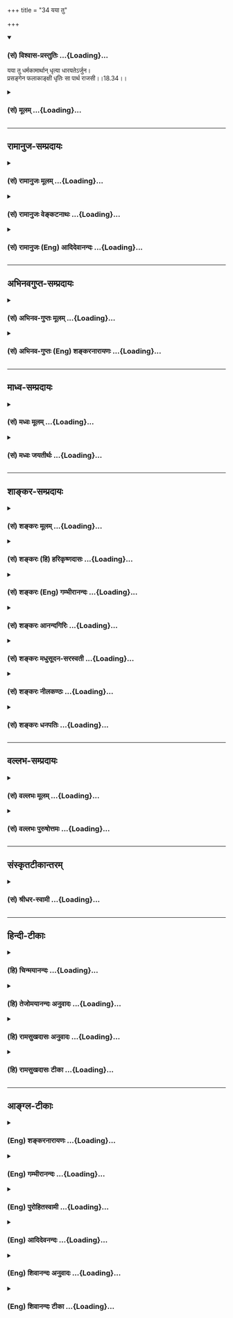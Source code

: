 +++
title = "34 यया तु"

+++
<div class="js_include" newlevelforh1="3" title="(सं) विश्वास-प्रस्तुतिः" unfilled url="/purANam_vaiShNavam/mahAbhAratam/06-bhIShma-parva/03-bhagavad-gItA-parva/saMskRtam/vishvAsa-prastutiH/18_moxa-saMnyAsa-yogaH/34_yayA_tu.md">
<details open><summary><h3>(सं) विश्वास-प्रस्तुतिः ...{Loading}...</h3></summary>

यया तु धर्मकामार्थान् धृत्या धारयतेऽर्जुन।  
प्रसङ्गेन फलाकाङ्क्षी धृतिः सा पार्थ राजसी।।18.34।।
</details>
</div>
<div class="js_include collapsed" newlevelforh1="3" title="(सं) मूलम्" unfilled url="/purANam_vaiShNavam/mahAbhAratam/06-bhIShma-parva/03-bhagavad-gItA-parva/saMskRtam/mUlam/18_moxa-saMnyAsa-yogaH/34_yayA_tu.md">
<details><summary><h3>(सं) मूलम् ...{Loading}...</h3></summary>

यया तु धर्मकामार्थान् धृत्या धारयतेऽर्जुन।  
प्रसङ्गेन फलाकाङ्क्षी धृतिः सा पार्थ राजसी।।18.34।।
</details>
</div>


_________________
## रामानुज-सम्प्रदायः
<div class="js_include collapsed" newlevelforh1="3" title="(सं) रामानुजः मूलम्" unfilled url="/purANam_vaiShNavam/mahAbhAratam/06-bhIShma-parva/03-bhagavad-gItA-parva/saMskRtam/rAmAnujaH/mUlam/18_moxa-saMnyAsa-yogaH/34_yayA_tu.md">
<details><summary><h3>(सं) रामानुजः मूलम् ...{Loading}...</h3></summary>

।।18.34।।**फलाकाङ्क्षी** पुरुषः प्रकृष्ट**सङ्गेन धर्मकामार्थान् यया
धृत्या धारयते; सा राजसी** धर्मकामार्थशब्देन तत्साधनभूता
मनःप्राणेन्द्रियक्रिया लक्ष्यन्तेफलाकाङ्क्षी इति अत्र अपि फलशब्देन
राजसत्वाद् धर्मकामार्था एव विवक्षिताः। अतो धर्मकामार्थापेक्षया
मनःप्रभृतीनां क्रियाः यया धृत्या धारयते; सा राजसी इति उक्तं भवति।

</details>
</div>
<div class="js_include collapsed" newlevelforh1="3" title="(सं) रामानुजः वेङ्कटनाथः" unfilled url="/purANam_vaiShNavam/mahAbhAratam/06-bhIShma-parva/03-bhagavad-gItA-parva/saMskRtam/rAmAnujaH/venkaTanAthaH/18_moxa-saMnyAsa-yogaH/34_yayA_tu.md">
<details><summary><h3>(सं) रामानुजः वेङ्कटनाथः ...{Loading}...</h3></summary>

  
  
।।18.34।। प्रसङ्गशब्दोऽत्र न प्रासङ्गिकत्वार्थः; तदनुपयोगात्। धृतेः
स्वव्यापारविषयत्वाय प्रकृतप्रक्रियानुसाराय च
धर्मादिशब्दैस्तत्तत्साधनलक्षणोक्ता। सामान्यस्यापि फलशब्दस्यात्र
सात्त्विकफलादपवर्गात्सङ्कोचायाऽऽह -- फलाकाङ्क्षीत्यत्रापीति।
लाक्षणिकप्रयोगाभिप्रेतं विवृण्वन् शब्दतोऽर्थतश्च फलितमाह -- अत इति।  
  

</details>
</div>
<div class="js_include collapsed" newlevelforh1="3" title="(सं) रामानुजः (Eng) आदिदेवानन्दः" unfilled url="/purANam_vaiShNavam/mahAbhAratam/06-bhIShma-parva/03-bhagavad-gItA-parva/saMskRtam/rAmAnujaH/english/AdidevAnandaH/18_moxa-saMnyAsa-yogaH/34_yayA_tu.md">
<details><summary><h3>(सं) रामानुजः (Eng) आदिदेवानन्दः ...{Loading}...</h3></summary>

18.34 That Dhrti by which a person who, desirous of fruits, i.e.,
through intense attachment holds fast to duty, desires, and wealth, is
of the nature of Rajas. By the terms 'Dharma-kam'artha,' the activities
of the mind, vital force and senses as a means for the attainment of
Dharma (duty) Kama (pleasure) and Artha (wealth) are signified. Even in
the expression, 'One desirous of fruits,' that term indicates duty,
desire and wealth, on account of the Rajasika nature of the aspirant.
Therefore, what is said amounts to this: the Dhrti by which one
maintains activities of the mind etc., with the purpose of attaining
duty; desire and wealth, is of the nature of Rajas.

</details>
</div>


_________________
## अभिनवगुप्त-सम्प्रदायः
<div class="js_include collapsed" newlevelforh1="3" title="(सं) अभिनव-गुप्तः मूलम्" unfilled url="/purANam_vaiShNavam/mahAbhAratam/06-bhIShma-parva/03-bhagavad-gItA-parva/saMskRtam/abhinava-guptaH/mUlam/18_moxa-saMnyAsa-yogaH/34_yayA_tu.md">
<details><summary><h3>(सं) अभिनव-गुप्तः मूलम् ...{Loading}...</h3></summary>

।।18.33 -- 18.35।। धृत्येत्यादि तामसी मतेत्यन्तम्।
मनःप्राणेन्द्रियक्रियाः योगेन धारयति यथा किं ममोपभोगादिभिः
सर्वथैवात्मारामो भूयासम्इति मन्वानः। प्रसङ्गेनेति -- न तथा अभिनिवेशेन।
निद्राकलहादिष्वेव यया सन्तोषं बध्नाति तत्परतया; सा तामसी धृतिः।

</details>
</div>
<div class="js_include collapsed" newlevelforh1="3" title="(सं) अभिनव-गुप्तः (Eng) शङ्करनारायणः" unfilled url="/purANam_vaiShNavam/mahAbhAratam/06-bhIShma-parva/03-bhagavad-gItA-parva/saMskRtam/abhinava-guptaH/english/shankaranArAyaNaH/18_moxa-saMnyAsa-yogaH/34_yayA_tu.md">
<details><summary><h3>(सं) अभिनव-गुप्तः (Eng) शङ्करनारायणः ...{Loading}...</h3></summary>

18.34 See Comment under 18.35

</details>
</div>


_________________
## माध्व-सम्प्रदायः
<div class="js_include collapsed" newlevelforh1="3" title="(सं) मध्वः मूलम्" unfilled url="/purANam_vaiShNavam/mahAbhAratam/06-bhIShma-parva/03-bhagavad-gItA-parva/saMskRtam/madhvaH/mUlam/18_moxa-saMnyAsa-yogaH/34_yayA_tu.md">
<details><summary><h3>(सं) मध्वः मूलम् ...{Loading}...</h3></summary>

।।18.34।। Sri Madhvacharya did not comment on this sloka.,

</details>
</div>
<div class="js_include collapsed" newlevelforh1="3" title="(सं) मध्वः जयतीर्थः" unfilled url="/purANam_vaiShNavam/mahAbhAratam/06-bhIShma-parva/03-bhagavad-gItA-parva/saMskRtam/madhvaH/jayatIrthaH/18_moxa-saMnyAsa-yogaH/34_yayA_tu.md">
<details><summary><h3>(सं) मध्वः जयतीर्थः ...{Loading}...</h3></summary>

।।18.34।। Sri Jayatirtha did not comment on this sloka.  
  

</details>
</div>


_________________
## शाङ्कर-सम्प्रदायः
<div class="js_include collapsed" newlevelforh1="3" title="(सं) शङ्करः मूलम्" unfilled url="/purANam_vaiShNavam/mahAbhAratam/06-bhIShma-parva/03-bhagavad-gItA-parva/saMskRtam/shankaraH/mUlam/18_moxa-saMnyAsa-yogaH/34_yayA_tu.md">
<details><summary><h3>(सं) शङ्करः मूलम् ...{Loading}...</h3></summary>

।।18.34।। --,**यया तु धर्मकामार्थान्** धर्मश्च कामश्च अर्थश्च
धर्मकामार्थाः तान् धर्मकामार्थान् **धृत्या** यया **धारयते** मनसि
नित्यमेव कर्तव्यरूपान् अवधारयति हे **अर्जुन; प्रसङ्गेन** यस्य यस्य
धर्मादेः धारणप्रसङ्गः तेन तेन प्रसङ्गेन **फलाकाङ्क्षी** च भवति यः
पुरुषः; तस्य **धृतिः** या; **सा पार्थ; राजसी**।।

</details>
</div>
<div class="js_include collapsed" newlevelforh1="3" title="(सं) शङ्करः (हि) हरिकृष्णदासः" unfilled url="/purANam_vaiShNavam/mahAbhAratam/06-bhIShma-parva/03-bhagavad-gItA-parva/saMskRtam/shankaraH/hindI/harikRShNadAsaH/18_moxa-saMnyAsa-yogaH/34_yayA_tu.md">
<details><summary><h3>(सं) शङ्करः (हि) हरिकृष्णदासः ...{Loading}...</h3></summary>

।।18.34।। हे अर्जुन जिस धृतिके द्वारा मनुष्य धर्म; काम और अर्थोंको धारण
करता है; अर्थात् जिस धृतिद्वारा मनुष्य इन सबको मनमें अवश्यकर्तव्यरूपसे
निश्चय किया करता है। तथा जिसजिस धर्म; अर्थ आदिके धारण करनेका प्रसङ्ग आता
है; उसउस प्रसङ्गसे ही जो मनुष्य फल चाहनेवाला है; हे पार्थ उसकी जो धृति
है वह राजसी होती है।

</details>
</div>
<div class="js_include collapsed" newlevelforh1="3" title="(सं) शङ्करः (Eng) गम्भीरानन्दः" unfilled url="/purANam_vaiShNavam/mahAbhAratam/06-bhIShma-parva/03-bhagavad-gItA-parva/saMskRtam/shankaraH/english/gambhIrAnandaH/18_moxa-saMnyAsa-yogaH/34_yayA_tu.md">
<details><summary><h3>(सं) शङ्करः (Eng) गम्भीरानन्दः ...{Loading}...</h3></summary>

18.34 Tu, but, O Partha; the dhrtya, firmness; yaya, with which; a
person dharayate, holds on to; dharma-kama-arthan, righteousness,
covetable things and wealth-entertains the conviction in the mind that
these ought to be pursued always; and becomes phala-akanksi, desirous of
their fruits; prasangena, as the occasion for each arises, according as
the situation arises for holding on to any one of dharma etc.; sa, that;
dhrtih, firmness; is rajasi, born of rajas.

</details>
</div>
<div class="js_include collapsed" newlevelforh1="3" title="(सं) शङ्करः आनन्दगिरिः" unfilled url="/purANam_vaiShNavam/mahAbhAratam/06-bhIShma-parva/03-bhagavad-gItA-parva/saMskRtam/shankaraH/AnandagiriH/18_moxa-saMnyAsa-yogaH/34_yayA_tu.md">
<details><summary><h3>(सं) शङ्करः आनन्दगिरिः ...{Loading}...</h3></summary>

।।18.34।। राजसीं धृतिं दर्शयति -- **यया त्विति।** तेषां धारणप्रकारमभिनयति
-- **मनसीति।** फलाकाङ्क्षीति कस्य विशेषणं तत्राह -- **यः पुरुष इति।**

</details>
</div>
<div class="js_include collapsed" newlevelforh1="3" title="(सं) शङ्करः मधुसूदन-सरस्वती" unfilled url="/purANam_vaiShNavam/mahAbhAratam/06-bhIShma-parva/03-bhagavad-gItA-parva/saMskRtam/shankaraH/madhusUdana-sarasvatI/18_moxa-saMnyAsa-yogaH/34_yayA_tu.md">
<details><summary><h3>(सं) शङ्करः मधुसूदन-सरस्वती ...{Loading}...</h3></summary>

।।18.34।। यया त्विति। तुः सात्त्विक्या भिनत्ति। प्रसङ्गेन
कर्तृत्वाद्यभिनिवेशेन फलाकाङ्क्षी सन् यया धृत्या धर्मं काममर्थं च धारयते
नित्यं कर्तव्यतयावधारयति नतु मोक्षं कदाचिदपि। धृतिः सा पार्थ; राजसी।

</details>
</div>
<div class="js_include collapsed" newlevelforh1="3" title="(सं) शङ्करः नीलकण्ठः" unfilled url="/purANam_vaiShNavam/mahAbhAratam/06-bhIShma-parva/03-bhagavad-gItA-parva/saMskRtam/shankaraH/nIlakaNThaH/18_moxa-saMnyAsa-yogaH/34_yayA_tu.md">
<details><summary><h3>(सं) शङ्करः नीलकण्ठः ...{Loading}...</h3></summary>

।।18.34।। यया धृत्या धर्मादीन् धारयतेऽनुरोध्यतया निश्चिनोति प्रसङ्गेन
धर्मादेः संबन्धेन फलाकाङ्क्षी च भवति पुरुषो धृतिः सा पार्थ राजसी।

</details>
</div>
<div class="js_include collapsed" newlevelforh1="3" title="(सं) शङ्करः धनपतिः" unfilled url="/purANam_vaiShNavam/mahAbhAratam/06-bhIShma-parva/03-bhagavad-gItA-parva/saMskRtam/shankaraH/dhanapatiH/18_moxa-saMnyAsa-yogaH/34_yayA_tu.md">
<details><summary><h3>(सं) शङ्करः धनपतिः ...{Loading}...</h3></summary>

।।18.34।। सात्त्विकीं धृतिमुक्त्वा राजसीं तामाह -- यया तु धृत्या
धर्मार्थकामान्धारयते मनसि नित्यकर्तव्यतारुपानवधारयति नतु शुद्धब्रह्म
मोक्षाख्यमिति ध्वनयन्नाह -- हेऽर्जुनेति। प्रसङ्गेन यस्य यस्य
धर्मादेर्धारणप्रसङ्गस्तेनतेन प्रसङ्गेन फलाकाङक्षी। प्रकर्षेण सङ्गः
कर्तृत्वाभिनिवेशस्तेनेति केचित्। प्रसङ्गेन धर्मादेः संबन्धनेत्यन्ये।
आचार्योस्तु प्रसिद्धार्तपरित्यागे विनिगमकविरहमभिप्रेत्यैवं न
व्याख्यातम्। यः पुरुषः प्रसङ्गेन फलाकाङक्षीसन् यया धृत्या
धर्मादीन्धारयते तस्य सा धृतिः हे पार्थे; राजसी।

</details>
</div>


_________________
## वल्लभ-सम्प्रदायः
<div class="js_include collapsed" newlevelforh1="3" title="(सं) वल्लभः मूलम्" unfilled url="/purANam_vaiShNavam/mahAbhAratam/06-bhIShma-parva/03-bhagavad-gItA-parva/saMskRtam/vallabhaH/mUlam/18_moxa-saMnyAsa-yogaH/34_yayA_tu.md">
<details><summary><h3>(सं) वल्लभः मूलम् ...{Loading}...</h3></summary>

।।18.34।। यया धृत्या त्रिवर्गं धारयते प्रसङ्गेन कर्तृत्वाभिनिवेशनेन
फलाकाङ्क्षी सन् सा राजसी।

</details>
</div>
<div class="js_include collapsed" newlevelforh1="3" title="(सं) वल्लभः पुरुषोत्तमः" unfilled url="/purANam_vaiShNavam/mahAbhAratam/06-bhIShma-parva/03-bhagavad-gItA-parva/saMskRtam/vallabhaH/puruShottamaH/18_moxa-saMnyAsa-yogaH/34_yayA_tu.md">
<details><summary><h3>(सं) वल्लभः पुरुषोत्तमः ...{Loading}...</h3></summary>

  
  
।।18.34।। राजसीमाह -- ययेति। तु पुनः; हे अर्जुन नाम्नैव मुक्त्यधिकारिन्
यया धृत्या फलाकाङ्क्षी फलाभिलाषयुक्तः सन् प्रसङ्गेन फलप्रसङ्गेन -- न तु
मद्भजनौपयिकत्वेन -- धर्मार्थकामान् धारयते पोषयति तद्बुद्ध्युक्तसाधनैः हे
पार्थ सा धृतिः राजसी रजस्सम्बन्धिस्वभोगादिरूपफला; उच्यत इत्यर्थः।  
  

</details>
</div>


_________________
## संस्कृतटीकान्तरम्
<div class="js_include collapsed" newlevelforh1="3" title="(सं) श्रीधर-स्वामी" unfilled url="/purANam_vaiShNavam/mahAbhAratam/06-bhIShma-parva/03-bhagavad-gItA-parva/saMskRtam/shrIdhara-svAmI/18_moxa-saMnyAsa-yogaH/34_yayA_tu.md">
<details><summary><h3>(सं) श्रीधर-स्वामी ...{Loading}...</h3></summary>

।।18.34।। राजसीं धृतिमाह **-- यया त्विति।** यया तु धृत्या
धर्मार्थकामान्प्राधान्येन धारयते न विमुञ्चति तत्प्रसङ्गेन फलाकाङ्क्षी च
भवति सा राजसी धृतिः।

</details>
</div>


_________________
## हिन्दी-टीकाः
<div class="js_include collapsed" newlevelforh1="3" title="(हि) चिन्मयानन्दः" unfilled url="/purANam_vaiShNavam/mahAbhAratam/06-bhIShma-parva/03-bhagavad-gItA-parva/hindI/chinmayAnandaH/18_moxa-saMnyAsa-yogaH/34_yayA_tu.md">
<details><summary><h3>(हि) चिन्मयानन्दः ...{Loading}...</h3></summary>

।।18.34।। मनुष्य जीवन के चार पुरुषार्थ हैं अर्थात् प्रयत्नों के द्वारा
प्राप्त करने योग्य लक्ष्यधर्म (पुण्य); अर्थ; काम और मोक्ष। जिस सातत्य के
साथ मनुष्य धर्म; अर्थ और काम को धारण करता है; वह राजसी धृति कहलाती है।
यहाँ मोक्ष का अनुल्लेख ध्यान देने योग्य है। राजसी पुरुष को संसार बन्धनों
से सदैव के लिए मुक्त होने की इच्छा नहीं होती। राजसी पुरुष का धर्माचरण भी
पुण्यप्राप्ति के द्वारा स्वर्गादि लोकों के सुख भोग के लिए ही होता है।
अर्थ से तात्पर्य धन; सत्ता; अधिकार आदि से है; तथा काम का अर्थ विषयोपभोग
है। रजोगुणी पुरुष की यह दृढ़ धारणा होती है कि इन्द्रियों के विषय ही सुख
का साधन हैं।

</details>
</div>
<div class="js_include collapsed" newlevelforh1="3" title="(हि) तेजोमयानन्दः अनुवादः" unfilled url="/purANam_vaiShNavam/mahAbhAratam/06-bhIShma-parva/03-bhagavad-gItA-parva/hindI/tejomayAnandaH/anuvAdaH/18_moxa-saMnyAsa-yogaH/34_yayA_tu.md">
<details><summary><h3>(हि) तेजोमयानन्दः अनुवादः ...{Loading}...</h3></summary>

।।18.34।। हे पृथापुत्र अर्जुन ! कर्मफल का इच्छुक पुरुष अति आसक्ति
(प्रसंग) से जिस धृति के द्वारा धर्म, अर्थ और काम (इन तीन पुरुषार्थों) को
धारण करता है, वह धृति राजसी है।।

</details>
</div>
<div class="js_include collapsed" newlevelforh1="3" title="(हि) रामसुखदासः अनुवादः" unfilled url="/purANam_vaiShNavam/mahAbhAratam/06-bhIShma-parva/03-bhagavad-gItA-parva/hindI/rAmasukhadAsaH/anuvAdaH/18_moxa-saMnyAsa-yogaH/34_yayA_tu.md">
<details><summary><h3>(हि) रामसुखदासः अनुवादः ...{Loading}...</h3></summary>

।।18.34।। हे पृथानन्दन अर्जुन ! फलकी इच्छावाला मनुष्य जिस धृतिके द्वारा
धर्म, काम (भोग) और अर्थको अत्यन्त आसक्तिपूर्वक धारण करता है, वह धृति
राजसी है।

</details>
</div>
<div class="js_include collapsed" newlevelforh1="3" title="(हि) रामसुखदासः टीका" unfilled url="/purANam_vaiShNavam/mahAbhAratam/06-bhIShma-parva/03-bhagavad-gItA-parva/hindI/rAmasukhadAsaH/TIkA/18_moxa-saMnyAsa-yogaH/34_yayA_tu.md">
<details><summary><h3>(हि) रामसुखदासः टीका ...{Loading}...</h3></summary>

।।18.34।।***व्याख्या --***  **यया तु धर्मकामार्थान्धृत्या ৷৷. सा पार्थ
राजसी --** राजसी धारणशक्तिसे मनुष्य अपनी कामनापूर्तिके लिये धर्मका
अनुष्ठान करता है; काम अर्थात् भोगपदार्थोंको भोगता है और अर्थ अर्थात्
धनका संग्रह करता है।  
  
अमावस्या; पूर्णिमा; व्यतिपात आदि अवसरोंपर दान करना; तीर्थोंमें अन्नदान
करना पर्वोंपर उत्सव मनाना तीर्थयात्रा करना धार्मिक संस्थाओंमें
चन्दाचिट्ठाके रूपमें कुछ चढ़ा देना कभी कथाकीर्तन; भगवतसप्ताह आदि करवा
लेना -- यह सब केवल कामनापूर्तिके लिये करना ही धर्म को धारण करना है
**(टिप्पणी प₀ 916)**। सांसारिक भोगपदार्थ तो प्राप्त होने ही चाहिये
क्योंकि भोगपदार्थोंसे ही सुख मिलता है; संसारमें कोई भी प्राणी ऐसा नहीं
है; जो भोगपदार्थोंकी कामना न करता हो यदि मनुष्य भोगोंकी कामना न करे तो
उसका जीवन ही व्यर्थ है -- ऐसी धारणके साथ भोगपदार्थोंकी कामनापूर्तिमें ही
लगे रहना काम को धारण करना है। धनके बिना दुनियामें किसीका भी काम नहीं चलता
धनसे ही धर्म होता है यदि पासमें धन न हो तो आदमी धर्म कर ही नहीं सकता
जितने आयोजन किये जाते हैं; वे सब धनसे ही तो होते हैं आज जितने आदमी बड़े
कहलाते हैं; वे सब धनके कारण ही तो बड़े बने हैं धन होनेसे ही लोग
आदरसम्मान करते हैं जिसके पास धन नहीं होता; उसको संसारमें कोई पूछता ही
नहीं अतः धनका खूब संग्रह करना चाहिये -- इस प्रकार धनमें ही रचेपचे रहना
अर्थ को धारण करना है। संसारमें अत्यन्त राग (आसक्ति) होनेके कारण राजस
पुरुष शास्त्रकी मर्यादाके अनुसार जो कुछ भी शुभ काम करता है; उसमें उसकी
यही कामना रहती है कि इस कर्मका मुझे इस लोकमें सुख; आराम; मान; सत्कार आदि
मिले और परलोकमें सुखभोग; मिले। ऐसे फलकी कामनावाले तथा संसारमें अत्यन्त
आसक्त मनुष्यकी धारणशक्ति राजसी होती है।  
  
***सम्बन्ध --***  अब तामसी धृतिके लक्षण बताते हैं।

</details>
</div>


_________________
## आङ्ग्ल-टीकाः
<div class="js_include collapsed" newlevelforh1="3" title="(Eng) शङ्करनारायणः" unfilled url="/purANam_vaiShNavam/mahAbhAratam/06-bhIShma-parva/03-bhagavad-gItA-parva/english/shankaranArAyaNaH/18_moxa-saMnyAsa-yogaH/34_yayA_tu.md">
<details><summary><h3>(Eng) शङ्करनारायणः ...{Loading}...</h3></summary>

18.34. O Arjuna ! The content by which one restrains one's bounden duty,
pleasure and wealth, and conseently desiring the fruits \[of
action\]-that content is of the Rajas (Strand), O son of Prtha !

</details>
</div>
<div class="js_include collapsed" newlevelforh1="3" title="(Eng) गम्भीरानन्दः" unfilled url="/purANam_vaiShNavam/mahAbhAratam/06-bhIShma-parva/03-bhagavad-gItA-parva/english/gambhIrAnandaH/18_moxa-saMnyAsa-yogaH/34_yayA_tu.md">
<details><summary><h3>(Eng) गम्भीरानन्दः ...{Loading}...</h3></summary>

18.34 But, O Partha, the firmness with which one holds on to
righteousness, covetable things and wealth, being desirous of their
fruits as the occasion for each arises, that firmness is born of rajas.

</details>
</div>
<div class="js_include collapsed" newlevelforh1="3" title="(Eng) पुरोहितस्वामी" unfilled url="/purANam_vaiShNavam/mahAbhAratam/06-bhIShma-parva/03-bhagavad-gItA-parva/english/purohitasvAmI/18_moxa-saMnyAsa-yogaH/34_yayA_tu.md">
<details><summary><h3>(Eng) पुरोहितस्वामी ...{Loading}...</h3></summary>

18.34 The conviction which always holds fast to rituals, to
self-interest and wealth, for the sake of what they may bring forth -
that comes from Passion.

</details>
</div>
<div class="js_include collapsed" newlevelforh1="3" title="(Eng) आदिदेवनन्दः" unfilled url="/purANam_vaiShNavam/mahAbhAratam/06-bhIShma-parva/03-bhagavad-gItA-parva/english/AdidevanandaH/18_moxa-saMnyAsa-yogaH/34_yayA_tu.md">
<details><summary><h3>(Eng) आदिदेवनन्दः ...{Loading}...</h3></summary>

18.34 That Dhrti, O Arjuna, by which one, who is desirous of fruits,
longs for them with intense attachment, and holds fast to duty, desire
and wealth - that Dhrti is Rajasika.

</details>
</div>
<div class="js_include collapsed" newlevelforh1="3" title="(Eng) शिवानन्दः अनुवादः" unfilled url="/purANam_vaiShNavam/mahAbhAratam/06-bhIShma-parva/03-bhagavad-gItA-parva/english/shivAnandaH/anuvAdaH/18_moxa-saMnyAsa-yogaH/34_yayA_tu.md">
<details><summary><h3>(Eng) शिवानन्दः अनुवादः ...{Loading}...</h3></summary>

18.34 But that, O Arjuna, by which, on account of attachment and desire
for reward, one holds fast to Dharma (duty), enjoyment of pleasures and
earning of wealth that firmness, O Arjuna, is Rajasic (passionate).

</details>
</div>
<div class="js_include collapsed" newlevelforh1="3" title="(Eng) शिवानन्दः टीका" unfilled url="/purANam_vaiShNavam/mahAbhAratam/06-bhIShma-parva/03-bhagavad-gItA-parva/english/shivAnandaH/TIkA/18_moxa-saMnyAsa-yogaH/34_yayA_tu.md">
<details><summary><h3>(Eng) शिवानन्दः टीका ...{Loading}...</h3></summary>

18.34 यया (by) which; तु but; धर्मकामार्थान् Dharma (duty); desire and
wealth; धृत्या by firmness; धारयते holds; अर्जुन O Arjuna; प्रसङ्गेन on
account of attachment; फलाकाङ्क्षी desirous of the fruit of action;
धृतिः firmness; सा that; पार्थ O Arjuna; राजसी Rajasic
(passionate).Commentary The man of Rajasic firmness imagines that he
will achieve the threefold aim of life and clings to it passionately. He
is desirous of getting the rewards of his actions. He endeavours to
attain Dharma; wealth and pleasure. The firmness of such a person is
Rajasic or passionate.Now listen; O Arjuna; to the third kind of
firmness -- the Tamasic type.

</details>
</div>
